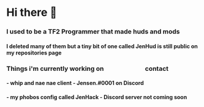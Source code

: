 <h1>Hi there 👋
<h3>I used to be a TF2 Programmer that made huds and mods
<h4>I deleted many of them but a tiny bit of one called JenHud is still public on my repositories page

<h3>Things i'm currently working on⠀⠀⠀⠀⠀⠀⠀⠀⠀contact</h3>
<h4>- whip and nae nae client                               - Jensen.#0001 on Discord</h4>
<h4>- my phobos config called JenHack                       - Discord server not coming soon</h4>
